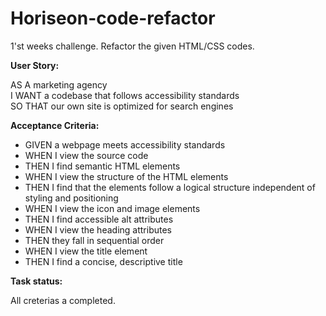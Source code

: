 # Horiseon-code-refactor
1'st weeks challenge. Refactor the given HTML/CSS codes. 

**User Story:**

<p>AS A marketing agency<br>
   I WANT a codebase that follows accessibility standards<br>
   SO THAT our own site is optimized for search engines</p>

**Acceptance Criteria:**
<ul>
 <li>GIVEN a webpage meets accessibility standards</li>
 <li>WHEN I view the source code</li>
 <li>THEN I find semantic HTML elements</li>
 <li>WHEN I view the structure of the HTML elements</li>
 <li>THEN I find that the elements follow a logical structure independent of styling and positioning</li>
 <li>WHEN I view the icon and image elements</li>
 <li>THEN I find accessible alt attributes</li>
 <li>WHEN I view the heading attributes</li>
 <li>THEN they fall in sequential order</li>
 <li>WHEN I view the title element</li>
 <li>THEN I find a concise, descriptive title</li>
</ul>

**Task status:**

All creterias a completed.
